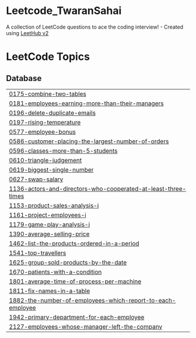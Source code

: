 # Leetcode_TwaranSahai
A collection of LeetCode questions to ace the coding interview! - Created using [LeetHub v2](https://github.com/arunbhardwaj/LeetHub-2.0)

<!---LeetCode Topics Start-->
# LeetCode Topics
## Database
|  |
| ------- |
| [0175-combine-two-tables](https://github.com/twaran1998/Leetcode_TwaranSahai/tree/master/0175-combine-two-tables) |
| [0181-employees-earning-more-than-their-managers](https://github.com/twaran1998/Leetcode_TwaranSahai/tree/master/0181-employees-earning-more-than-their-managers) |
| [0196-delete-duplicate-emails](https://github.com/twaran1998/Leetcode_TwaranSahai/tree/master/0196-delete-duplicate-emails) |
| [0197-rising-temperature](https://github.com/twaran1998/Leetcode_TwaranSahai/tree/master/0197-rising-temperature) |
| [0577-employee-bonus](https://github.com/twaran1998/Leetcode_TwaranSahai/tree/master/0577-employee-bonus) |
| [0586-customer-placing-the-largest-number-of-orders](https://github.com/twaran1998/Leetcode_TwaranSahai/tree/master/0586-customer-placing-the-largest-number-of-orders) |
| [0596-classes-more-than-5-students](https://github.com/twaran1998/Leetcode_TwaranSahai/tree/master/0596-classes-more-than-5-students) |
| [0610-triangle-judgement](https://github.com/twaran1998/Leetcode_TwaranSahai/tree/master/0610-triangle-judgement) |
| [0619-biggest-single-number](https://github.com/twaran1998/Leetcode_TwaranSahai/tree/master/0619-biggest-single-number) |
| [0627-swap-salary](https://github.com/twaran1998/Leetcode_TwaranSahai/tree/master/0627-swap-salary) |
| [1136-actors-and-directors-who-cooperated-at-least-three-times](https://github.com/twaran1998/Leetcode_TwaranSahai/tree/master/1136-actors-and-directors-who-cooperated-at-least-three-times) |
| [1153-product-sales-analysis-i](https://github.com/twaran1998/Leetcode_TwaranSahai/tree/master/1153-product-sales-analysis-i) |
| [1161-project-employees-i](https://github.com/twaran1998/Leetcode_TwaranSahai/tree/master/1161-project-employees-i) |
| [1179-game-play-analysis-i](https://github.com/twaran1998/Leetcode_TwaranSahai/tree/master/1179-game-play-analysis-i) |
| [1390-average-selling-price](https://github.com/twaran1998/Leetcode_TwaranSahai/tree/master/1390-average-selling-price) |
| [1462-list-the-products-ordered-in-a-period](https://github.com/twaran1998/Leetcode_TwaranSahai/tree/master/1462-list-the-products-ordered-in-a-period) |
| [1541-top-travellers](https://github.com/twaran1998/Leetcode_TwaranSahai/tree/master/1541-top-travellers) |
| [1625-group-sold-products-by-the-date](https://github.com/twaran1998/Leetcode_TwaranSahai/tree/master/1625-group-sold-products-by-the-date) |
| [1670-patients-with-a-condition](https://github.com/twaran1998/Leetcode_TwaranSahai/tree/master/1670-patients-with-a-condition) |
| [1801-average-time-of-process-per-machine](https://github.com/twaran1998/Leetcode_TwaranSahai/tree/master/1801-average-time-of-process-per-machine) |
| [1811-fix-names-in-a-table](https://github.com/twaran1998/Leetcode_TwaranSahai/tree/master/1811-fix-names-in-a-table) |
| [1882-the-number-of-employees-which-report-to-each-employee](https://github.com/twaran1998/Leetcode_TwaranSahai/tree/master/1882-the-number-of-employees-which-report-to-each-employee) |
| [1942-primary-department-for-each-employee](https://github.com/twaran1998/Leetcode_TwaranSahai/tree/master/1942-primary-department-for-each-employee) |
| [2127-employees-whose-manager-left-the-company](https://github.com/twaran1998/Leetcode_TwaranSahai/tree/master/2127-employees-whose-manager-left-the-company) |
<!---LeetCode Topics End-->
